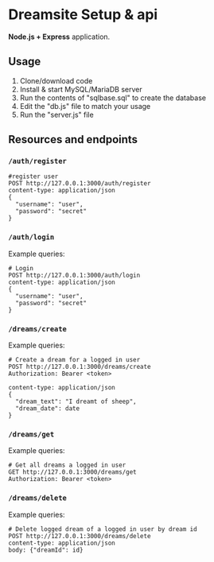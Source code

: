 # Dreamsite Setup & api

**Node.js + Express** application.

## Usage

1. Clone/download code
2. Install & start MySQL/MariaDB server
3. Run the contents of "sqlbase.sql" to create the database
4. Edit the "db.js" file to match your usage
5. Run the "server.js" file

## Resources and endpoints

### `/auth/register` 

```http
#register user
POST http://127.0.0.1:3000/auth/register
content-type: application/json
{
  "username": "user",
  "password": "secret"
}
```

### `/auth/login` 

Example queries:

```http
# Login
POST http://127.0.0.1:3000/auth/login
content-type: application/json
{
  "username": "user",
  "password": "secret"
}
```

### `/dreams/create`

Example queries:

```http
# Create a dream for a logged in user
POST http://127.0.0.1:3000/dreams/create
Authorization: Bearer <token>

content-type: application/json
{
  "dream_text": "I dreamt of sheep",
  "dream_date": date
}
```

### `/dreams/get`

Example queries:

```http
# Get all dreams a logged in user
GET http://127.0.0.1:3000/dreams/get
Authorization: Bearer <token>
```

### `/dreams/delete`

Example queries:

```http
# Delete logged dream of a logged in user by dream id
POST http://127.0.0.1:3000/dreams/delete
content-type: application/json
body: {"dreamId": id}
```
